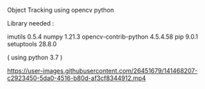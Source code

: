 Object Tracking using opencv python 


Library needed :

imutils	0.5.4
numpy	1.21.3
opencv-contrib-python	4.5.4.58
pip	9.0.1
setuptools	28.8.0

( using python 3.7 )




https://user-images.githubusercontent.com/26451679/141468207-c2923450-5da0-4516-b80d-af3cf8344912.mp4

